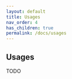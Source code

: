 ```yaml
---
layout: default
title: Usages
nav_order: 4
has_children: true
permalink: /docs/usages
---
```


## Usages

TODO